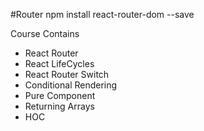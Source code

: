#Router
npm install react-router-dom --save

Course Contains

- React Router
- React LifeCycles
- React Router Switch
- Conditional Rendering
- Pure Component
- Returning Arrays
- HOC
